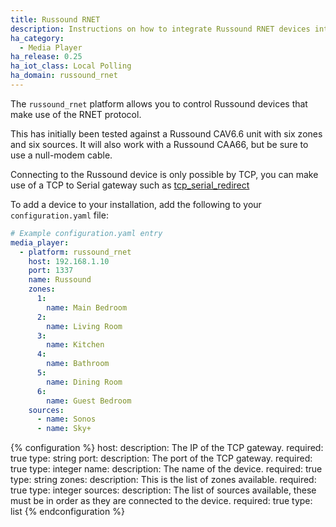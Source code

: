 ```yaml
---
title: Russound RNET
description: Instructions on how to integrate Russound RNET devices into Home Assistant.
ha_category:
  - Media Player
ha_release: 0.25
ha_iot_class: Local Polling
ha_domain: russound_rnet
---
```


The `russound_rnet` platform allows you to control Russound devices that make use of the RNET protocol.

This has initially been tested against a Russound CAV6.6 unit with six zones and six sources. It will also work with a Russound CAA66, but be sure to use a null-modem cable.

Connecting to the Russound device is only possible by TCP, you can make use of a TCP to Serial gateway such as [tcp_serial_redirect](https://github.com/pyserial/pyserial/blob/master/examples/tcp_serial_redirect.py)

To add a device to your installation, add the following to your `configuration.yaml` file:

```yaml
# Example configuration.yaml entry
media_player:
  - platform: russound_rnet
    host: 192.168.1.10
    port: 1337
    name: Russound
    zones:
      1:
        name: Main Bedroom
      2:
        name: Living Room
      3:
        name: Kitchen
      4:
        name: Bathroom
      5:
        name: Dining Room
      6:
        name: Guest Bedroom
    sources:
      - name: Sonos
      - name: Sky+
```

{% configuration %}
host:
  description: The IP of the TCP gateway.
  required: true
  type: string
port:
  description: The port of the TCP gateway.
  required: true
  type: integer
name:
  description: The name of the device.
  required: true
  type: string
zones:
  description: This is the list of zones available.
  required: true
  type: integer
sources:
  description: The list of sources available, these must be in order as they are connected to the device.
  required: true
  type: list
{% endconfiguration %}

